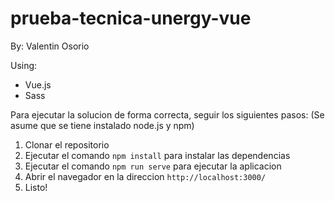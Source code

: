# prueba-tecnica-unergy-vue

By: Valentin Osorio

Using:
- Vue.js
- Sass

Para ejecutar la solucion de forma correcta, seguir los siguientes pasos:
(Se asume que se tiene instalado node.js y npm)
1. Clonar el repositorio
2. Ejecutar el comando <code>npm install</code> para instalar las dependencias
3. Ejecutar el comando <code>npm run serve</code> para ejecutar la aplicacion
4. Abrir el navegador en la direccion `http://localhost:3000/`
5. Listo!
